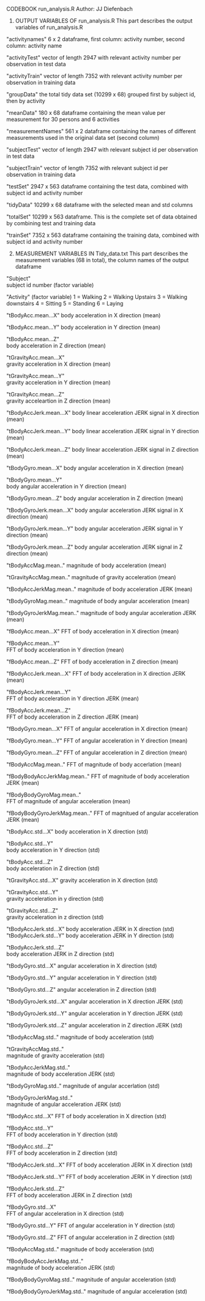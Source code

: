 CODEBOOK run_analysis.R
Author: JJ Diefenbach

1. OUTPUT VARIABLES OF run_analysis.R
This part describes the output variables of run_analysis.R

"activitynames"
6 x 2 dataframe, first column: activity number, second column: activity name

"activityTest"
vector of length 2947 with relevant activity number per observation in test data

"activityTrain"
vector of length 7352 with relevant activity number per observation in training data

"groupData"
the total tidy data set (10299 x 68) grouped first by subject id, then by activity

"meanData"
180 x 68 dataframe containing the mean value per measurement for 30 persons and 6 activities

"measurementNames"
561 x 2 dataframe containing the names of different measurements used in the original data set (second column)

"subjectTest"
vector of length 2947 with relevant subject id per observation in test data

"subjectTrain"
vector of length 7352 with relevant subject id per observation in training data

"testSet"
2947 x 563 dataframe containing the test data, combined with subject id and activity number

"tidyData"
10299 x 68 dataframe with the selected mean and std columns

"totalSet"
10299 x 563 dataframe. This is the complete set of data obtained by combining test and training data

"trainSet"
7352 x 563 dataframe containing the training data, combined with subject id and activity number



2. MEASUREMENT VARIABLES IN Tidy_data.txt
This part describes the measurement variables (68 in total), the column names of the output dataframe

"Subject"                     
subject id number (factor variable)
 
"Activity" (factor variable)
1 = Walking
2 = Walking Upstairs
3 = Walking downstairs
4 = Sitting
5 = Standing
6 = Laying

"tBodyAcc.mean...X"
body acceleration in X direction (mean)

"tBodyAcc.mean...Y"
body acceleration in Y direction (mean)
 
"tBodyAcc.mean...Z"           
body acceleration in Z direction (mean)

"tGravityAcc.mean...X"        
gravity acceleration in X direction (mean)

"tGravityAcc.mean...Y"        
gravity acceleration in Y direction (mean)

"tGravityAcc.mean...Z"       
gravity acceleartion in Z direction (mean)

"tBodyAccJerk.mean...X"
body linear acceleration JERK signal in X direction (mean)

"tBodyAccJerk.mean...Y"
body linear acceleration JERK signal in Y direction (mean)

"tBodyAccJerk.mean...Z"
body linear acceleration JERK signal in Z direction (mean)

"tBodyGyro.mean...X"
body angular acceleration in X direction (mean)

"tBodyGyro.mean...Y"          
body angular acceleration in Y direction (mean)

"tBodyGyro.mean...Z"
body angular acceleration in Z direction (mean)

"tBodyGyroJerk.mean...X"
body angular acceleration JERK signal in X direction (mean)

"tBodyGyroJerk.mean...Y"
body angular acceleration JERK signal in Y direction (mean)

"tBodyGyroJerk.mean...Z"
body angular acceleration JERK signal in Z direction (mean)

"tBodyAccMag.mean.." 
magnitude of body acceleration (mean)

"tGravityAccMag.mean.."
magnitude of gravity acceleration (mean)

"tBodyAccJerkMag.mean.."
magnitude of body acceleration JERK (mean)

"tBodyGyroMag.mean.."
magnitude of body angular acceleration (mean)

"tBodyGyroJerkMag.mean.."
magnitude of body angular acceleration JERK (mean)

"fBodyAcc.mean...X"
FFT of body acceleration in X direction (mean)

"fBodyAcc.mean...Y"          
FFT of body acceleration in Y direction (mean)

"fBodyAcc.mean...Z"
FFT of body acceleration in Z direction (mean)

"fBodyAccJerk.mean...X"
FFT of body acceleration in X direction JERK (mean)

"fBodyAccJerk.mean...Y"       
FFT of body acceleration in Y direction JERK (mean)

"fBodyAccJerk.mean...Z"      
FFT of body acceleration in Z direction JERK (mean)

"fBodyGyro.mean...X"
FFT of angular acceleration in X direction (mean)

"fBodyGyro.mean...Y"
FFT of angular acceleration in Y direction (mean)

"fBodyGyro.mean...Z"
FFT of angular acceleration in Z direction (mean)

"fBodyAccMag.mean.."
FFT of magnitude of body accerlation (mean)

"fBodyBodyAccJerkMag.mean.."
FFT of magnitude of body acceleration JERK (mean)

"fBodyBodyGyroMag.mean.."     
FFT of magnitude of angular acceleration (mean)

"fBodyBodyGyroJerkMag.mean.." 
FFT of magnitued of angular acceleration JERK (mean)

"tBodyAcc.std...X"
body acceleration in X direction (std)

"tBodyAcc.std...Y"            
body acceleration in Y direction (std)

"tBodyAcc.std...Z"            
body acceleration in Z direction (std)

"tGravityAcc.std...X"
gravity acceleration in X direction (std)

"tGravityAcc.std...Y"        
gravity acceleration in y direction (std)

"tGravityAcc.std...Z"         
gravity acceleration in z direction (std)

"tBodyAccJerk.std...X"
body acceleration JERK in X direction (std)
"tBodyAccJerk.std...Y"
body acceleration JERK in Y direction (std)

"tBodyAccJerk.std...Z"       
body acceleration JERK in Z direction (std)

"tBodyGyro.std...X"
angular acceleration in X direction (std)

"tBodyGyro.std...Y" 
angular acceleration in Y direction (std)

"tBodyGyro.std...Z"
angular acceleration in Z direction (std)

"tBodyGyroJerk.std...X"
angular acceleration in X direction JERK (std)

"tBodyGyroJerk.std...Y"
angular acceleration in Y direction JERK (std)

"tBodyGyroJerk.std...Z"
angular acceleration in Z direction JERK (std)

"tBodyAccMag.std.."
magnitude of body acceleration (std)

"tGravityAccMag.std.."       
magnitude of gravity acceleration (std)

"tBodyAccJerkMag.std.."       
magnitude of body acceleration JERK (std)

"tBodyGyroMag.std.."
magnitude of angular accerlation (std)

"tBodyGyroJerkMag.std.."      
magnitude of angular acceleration JERK (std)

"fBodyAcc.std...X"
FFT of body acceleration in X direction (std)

"fBodyAcc.std...Y"            
FFT of body acceleration in Y direction (std)

"fBodyAcc.std...Z"            
FFT of body acceleration in Z direction (std)

"fBodyAccJerk.std...X"
FFT of body acceleration JERK in X direction (std)

"fBodyAccJerk.std...Y"
FFT of body acceleration JERK in Y direction (std)

"fBodyAccJerk.std...Z"        
FFT of body acceleration JERK in Z direction (std)

"fBodyGyro.std...X"           
FFT of angular acceleration in X direction (std)

"fBodyGyro.std...Y"
FFT of angular acceleration in Y direction (std)

"fBodyGyro.std...Z"
FFT of angular acceleration in Z direction (std)

"fBodyAccMag.std.."
magnitude of body acceleration (std)

"fBodyBodyAccJerkMag.std.."   
magnitude of body acceleration JERK (std)

"fBodyBodyGyroMag.std.."
magnitude of angular acceleration (std)

"fBodyBodyGyroJerkMag.std.." 
magnitude of angular acceleration (std)